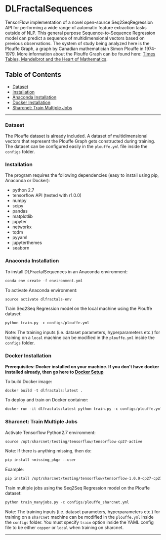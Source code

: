 # DLFractalSequences

TensorFlow implementation of a novel open-source Seq2SeqRegression API for performing a wide range of automatic feature extraction tasks outside of NLP. This general purpose Sequence-to-Sequence Regression model can predict a sequence of multidimensional vectors based on previous observations. The system of study being analyzed here is the Plouffe Graph, a graph by Canadian mathematician Simon Plouffe in 1974-1979. More information about the Plouffe Graph can be found here: [Times Tables, Mandelbrot and the Heart of Mathematics](https://www.youtube.com/watch?v=qhbuKbxJsk8).

## Table of Contents

* [Dataset](#dataset)
* [Installation](#installation)
* [Anaconda Installation](#anaconda)
* [Docker Installation](#docker)
* [Sharcnet: Train Multiple Jobs](#sharcnet)

* * *

### Dataset

The Plouffe dataset is already included. A dataset of multidimensional vectors that represent the Plouffe Graph gets constructed during training. The dataset can be configured easily in the `plouffe.yml` file inside the `configs` folder.

### Installation

The program requires the following dependencies (easy to install using pip, Anaconda or Docker):

* python 2.7
* tensorflow API (tested with r1.0.0)
* numpy
* scipy
* pandas
* matplotlib
* jupyter
* networkx
* tqdm
* pyyaml
* jupyterthemes
* seaborn

### Anaconda Installation

To install DLFractalSequences in an Anaconda environment:

```python
conda env create -f environment.yml
```

To activate Anaconda environment:

```python
source activate dlfractals-env
```

Train Seq2Seq Regression model on the local machine using the Plouffe dataset:

```python
python train.py -c configs/plouffe.yml
```

Note: The training inputs (i.e. dataset parameters, hyperparameters etc.) for training on a `local` machine can be modified in the `plouffe.yml` inside the `configs` folder.

### Docker Installation

**Prerequisites: Docker installed on your machine. If you don't have docker installed already, then go here to [Docker Setup](https://docs.docker.com/engine/getstarted/step_one/)**

To build Docker image:

```python
docker build -t dlfractals:latest .
```
To deploy and train on Docker container:
```python
docker run -it dlfractals:latest python train.py -c configs/plouffe.yml
```

### Sharcnet: Train Multiple Jobs

Activate Tensorflow Python2.7 environment:

```python
source /opt/sharcnet/testing/tensorflow/tensorflow-cp27-active
```

Note: If there is anything missing, then do:

```sh
pip install <missing_pkg> --user
```

Example: 

```sh
pip install /opt/sharcnet/testing/tensorflow/tensorflow-1.0.0-cp27-cp27m-linux_x86_64.whl --user
```

Train multiple jobs using the Seq2Seq Regression model on the Plouffe dataset:

```python
python train_manyjobs.py -c configs/plouffe_sharcnet.yml
```

Note: The training inputs (i.e. dataset parameters, hyperparameters etc.) for training on a `sharcnet` machine can be modified in the `plouffe.yml` inside the `configs` folder. You must specify `train` option inside the YAML config file to be either `copper` or `local` when training on sharcnet.

* * * 